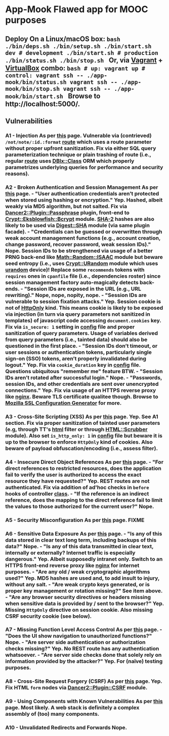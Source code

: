 # App-Mook **Flawed** app for MOOC purposes 
## Deploy On a Linux/macOS box: ```bash ./bin/deps.sh ./bin/setup.sh ./bin/start.sh dev # development ./bin/start.sh # production ./bin/status.sh ./bin/stop.sh ``` Or, via [Vagrant](https://www.vagrantup.com/) + [VirtualBox](https://www.virtualbox.org/) combo: ```bash # up: vagrant up # control: vagrant ssh -- ./app-mook/bin/status.sh vagrant ssh -- ./app-mook/bin/stop.sh vagrant ssh -- ./app-mook/bin/start.sh ``` Browse to http://localhost:5000/. 

## Vulnerabilities 
### A1 - Injection As per [this](https://www.owasp.org/index.php/Top_10_2013-A1-Injection) page. **Vulnerable** via (contrieved) `/not/note/:id.:format` [route](lib/App/Mook/NOT/Note.pm) which uses a route parameter without proper upfront sanitization. Fix via either SQL query parameterization technique or plain trashing of route (i.e., regular [route](lib/App/Mook/API/Note.pm) uses [DBIx::Class](https://metacpan.org/pod/DBIx::Class) ORM which properly parametrizes underlying queries for performance and security reasons). 
### A2 - Broken Authentication and Session Management As per [this](https://www.owasp.org/index.php/Top_10_2013-A2-Broken_Authentication_and_Session_Management) page. - "User authentication credentials aren’t protected when stored using hashing or encryption." **Yep.** Hashed, albeit weakly via MD5 algorithm, but **not** salted. Fix via [Dancer2::Plugin::Passphrase](https://metacpan.org/pod/Dancer2::Plugin::Passphrase) plugin, front-end to [Crypt::Eksblowfish::Bcrypt](https://metacpan.org/pod/Crypt::Eksblowfish::Bcrypt) module. [SHA-2](https://en.wikipedia.org/wiki/Sha-2) hashes are also likely to be used via [Digest::SHA](https://metacpan.org/pod/Digest::SHA) module (via same plugin facade). - "Credentials can be guessed or overwritten through weak account management functions (e.g., account creation, change password, recover password, weak session IDs)." **Nope.** Session IDs to be strengthened via usage of a better PRNG back-end like [Math::Random::ISAAC](https://metacpan.org/pod/Math::Random::ISAAC) module but beware seed entropy (i.e., uses [Crypt::URandom](https://metacpan.org/pod/Crypt::URandom) module which uses [urandom](https://linux.die.net/man/4/urandom) device)! Replace some `recommends` tokens with `requires` ones in `cpanfile` file (i.e., dependencies roster) since session management factory auto-magically detects back-ends. - "Session IDs are exposed in the URL (e.g., URL rewriting)." **Nope, nope, nopity, nope.** - "Session IDs are vulnerable to session fixation attacks." **Yep.** Session cookie is not of [HttpOnly](https://www.owasp.org/index.php/HttpOnly) kind. This means cookie is likely to be exposed via injection (in turn via query parameters not sanitized in templates) of javascript code accessing `document.cookies` key. Fix via `is_secure: 1` setting in [config](config.yml) file and proper sanitization of query parameters. Usage of variables derived from query parameters (i.e., tainted data) should also be questioned in the first place. - "Session IDs don’t timeout, or user sessions or authentication tokens, particularly single sign-on (SSO) tokens, aren’t properly invalidated during logout." **Yep.** Fix via `cookie_duration` key in [config](config.yml) file. Questions ubiquitous "remember me" feature BTW. - "Session IDs aren’t rotated after successful login." **Nope.** - "Passwords, session IDs, and other credentials are sent over unencrypted connections." **Yep.** Fix via usage of an HTTPS reverse proxy like [nginx](http://nginx.org/). Beware TLS certificate qualitee though. Browse to [Mozilla SSL Configuration Generator](https://mozilla.github.io/server-side-tls/ssl-config-generator/) for more. 
### A3 - Cross-Site Scripting (XSS) As per [this](https://www.owasp.org/index.php/Top_10_2013-A3-Cross-Site_Scripting_(XSS)) page. **Yep.** See **A1** section. Fix via proper sanitization of tainted user parameters (e.g, through TT's [html](http://template-toolkit.org/docs/manual/Filters.html#section_html) filter or through [HTML::Scrubber](https://metacpan.org/pod/HTML::Scrubber) module). Also set `is_http_only: 1` in [config](config.yml) file but beware it is up to the browser to enforce `HttpOnly` kind of cookies. Also beware of payload obfuscation/encoding (i.e., assess filter). 
### A4 - Insecure Direct Object References As per [this](https://www.owasp.org/index.php/Top_10_2013-A4-Insecure_Direct_Object_References) page. - "For direct references to restricted resources, does the application fail to verify the user is authorized to access the exact resource they have requested?" **Yep.** REST routes are not authenticated. Fix via addition of ad'hoc checks in `before` hooks of controller [class](lib/App/Sec/API/Note.pm). - "If the reference is an indirect reference, does the mapping to the direct reference fail to limit the values to those authorized for the current user?" **Nope.** 
### A5 - Security Misconfiguration As per [this](https://www.owasp.org/index.php/Top_10_2013-A5-Security_Misconfiguration) page. **FIXME** 
### A6 - Sensitive Data Exposure As per [this](https://www.owasp.org/index.php/Top_10_2013-A6-Sensitive_Data_Exposure) page. - "Is any of this data stored in clear text long term, including backups of this data?" **Nope.** - "Is any of this data transmitted in clear text, internally or externally? Internet traffic is especially dangerous." **Yep.** Albeit supposedly intranet only. Switch to an HTTPS front-end reverse proxy like [nginx](http://nginx.org/) for internet purposes. - "Are any old / weak cryptographic algorithms used?" **Yep.** MD5 hashes are used and, to add insult to injury, **without any salt**. - "Are weak crypto keys generated, or is proper key management or rotation missing?" See item above. - "Are any browser security directives or headers missing when sensitive data is provided by / sent to the browser?" **Yep.** Missing `HttpOnly` directive on session cookie. Also missing CSRF security cookie (see below). 
### A7 - Missing Function Level Access Control As per [this](https://www.owasp.org/index.php/Top_10_2013-A7-Missing_Function_Level_Access_Control) page. - "Does the UI show navigation to unauthorized functions?" **Nope.** - "Are server side authentication or authorization checks missing?" **Yep.** No REST route has any authentication whatsoever. - "Are server side checks done that solely rely on information provided by the attacker?" **Yep.** For (naïve) testing purposes. 
### A8 - Cross-Site Request Forgery (CSRF) As per [this](https://www.owasp.org/index.php/Top_10_2013-A8-Cross-Site_Request_Forgery_(CSRF)) page. **Yep.** Fix HTML `form` nodes via [Dancer2::Plugin::CSRF](https://metacpan.org/pod/Dancer2::Plugin::CSRF) module. 
### A9 - Using Components with Known Vulnerabilities As per [this](https://www.owasp.org/index.php/Top_10_2013-A9-Using_Components_with_Known_Vulnerabilities) page. **Most likely.** A web stack is definitely a complex assembly of (too) many components. 
### A10 - Unvalidated Redirects and Forwards **Nope.**
